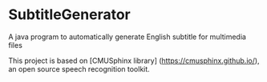 # SubtitleGenerator
A java program to automatically generate English subtitle for multimedia files 

This project is based on [CMUSphinx library] (https://cmusphinx.github.io/), an open source speech recognition toolkit. 
